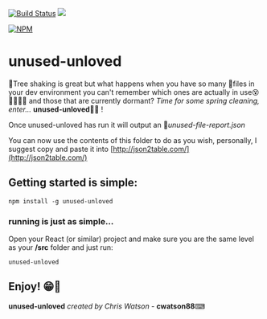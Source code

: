 [![Build Status](https://travis-ci.org/cwatson88/unused-unloved.svg?branch=typescript-rewrite)](https://travis-ci.org/cwatson88/unused-unloved)
![](https://img.shields.io/snyk/vulnerabilities/github/cwatson88/unused-unloved.svg)

[![NPM](https://nodei.co/npm/unused-unloved.png)](https://nodei.co/npm/unused-unloved/)



# unused-unloved

🌳Tree shaking is great but what happens when you have so many 📁files in your dev environment you can't remember which ones are actually in use😵🤷‍♂️🤷‍♀️ and those that are currently dormant? 
*Time for some spring cleaning, enter...* **unused-unloved**🎉🎉 !

Once unused-unloved has run it will output an 📄*unused-file-report.json*

You can now use the contents of this folder to do as you wish, personally, I suggest copy and paste it into [http://json2table.com/](http://json2table.com/)
  

## Getting started is simple:

    npm install -g unused-unloved

### running is just as simple... 
Open your React (or similar) project and make sure you are the same level as your **/src** folder and just run:

    unused-unloved
    
## Enjoy! 😁🙌
**unused-unloved** *created by Chris Watson* - **cwatson88**⌨